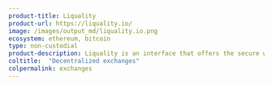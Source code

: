 ```yaml
---
product-title: Liquality
product-url: https://liquality.io/
image: /images/output_md/liquality.io.png
ecosystem: ethereum, bitcoin
type: non-custodial
product-description: Liquality is an interface that offers the secure way to swap cryptocurrencies between BTC, DAI, and ETH with minimal risk and fees, while maintaining control over your private keys.
coltitle:  "Decentralized exchanges"
colpermalink: exchanges
---
```

